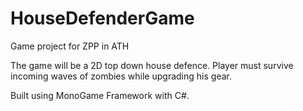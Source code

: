 # HouseDefenderGame

Game project for ZPP in ATH

The game will be a 2D top down house defence. Player must survive incoming waves of zombies while upgrading his gear.

Built using MonoGame Framework with C#.
